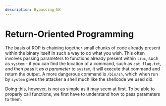 ```yaml
---
description: Bypassing NX
---
```


# Return-Oriented Programming

The basis of ROP is chaining together small chunks of code already present within the binary itself in such a way to do what you wish. This often involves passing parameters to functions already present within `libc`, such as `system` - if you can find the location of a command, such as `cat flag.txt`, and then pass it _as a parameter_ to `system`, it will execute that command and return the output. A more dangerous command is `/bin/sh`, which when run by `system` gives the attacker a shell much like the shellcode we used did.

Doing this, however, is not as simple as it may seem at first. To be able to properly call functions, we first have to understand how to pass parameters to them.

#### 



